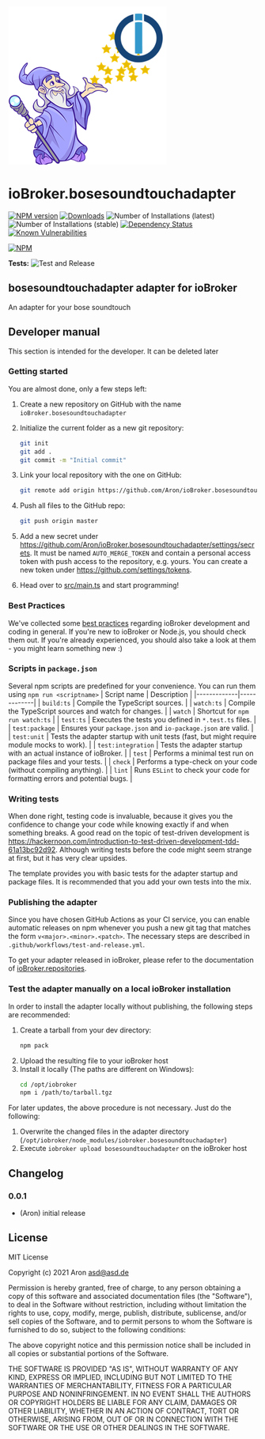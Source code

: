 ![Logo](admin/bosesoundtouchadapter.png)
# ioBroker.bosesoundtouchadapter

[![NPM version](http://img.shields.io/npm/v/iobroker.bosesoundtouchadapter.svg)](https://www.npmjs.com/package/iobroker.bosesoundtouchadapter)
[![Downloads](https://img.shields.io/npm/dm/iobroker.bosesoundtouchadapter.svg)](https://www.npmjs.com/package/iobroker.bosesoundtouchadapter)
![Number of Installations (latest)](http://iobroker.live/badges/bosesoundtouchadapter-installed.svg)
![Number of Installations (stable)](http://iobroker.live/badges/bosesoundtouchadapter-stable.svg)
[![Dependency Status](https://img.shields.io/david/Aron/iobroker.bosesoundtouchadapter.svg)](https://david-dm.org/Aron/iobroker.bosesoundtouchadapter)
[![Known Vulnerabilities](https://snyk.io/test/github/Aron/ioBroker.bosesoundtouchadapter/badge.svg)](https://snyk.io/test/github/Aron/ioBroker.bosesoundtouchadapter)

[![NPM](https://nodei.co/npm/iobroker.bosesoundtouchadapter.png?downloads=true)](https://nodei.co/npm/iobroker.bosesoundtouchadapter/)

**Tests:** ![Test and Release](https://github.com/Aron/ioBroker.bosesoundtouchadapter/workflows/Test%20and%20Release/badge.svg)

## bosesoundtouchadapter adapter for ioBroker

An adapter for your bose soundtouch

## Developer manual
This section is intended for the developer. It can be deleted later

### Getting started

You are almost done, only a few steps left:
1. Create a new repository on GitHub with the name `ioBroker.bosesoundtouchadapter`
1. Initialize the current folder as a new git repository:  
	```bash
	git init
	git add .
	git commit -m "Initial commit"
	```
1. Link your local repository with the one on GitHub:  
	```bash
	git remote add origin https://github.com/Aron/ioBroker.bosesoundtouchadapter
	```

1. Push all files to the GitHub repo:  
	```bash
	git push origin master
	```
1. Add a new secret under https://github.com/Aron/ioBroker.bosesoundtouchadapter/settings/secrets. It must be named `AUTO_MERGE_TOKEN` and contain a personal access token with push access to the repository, e.g. yours. You can create a new token under https://github.com/settings/tokens.

1. Head over to [src/main.ts](src/main.ts) and start programming!

### Best Practices
We've collected some [best practices](https://github.com/ioBroker/ioBroker.repositories#development-and-coding-best-practices) regarding ioBroker development and coding in general. If you're new to ioBroker or Node.js, you should
check them out. If you're already experienced, you should also take a look at them - you might learn something new :)

### Scripts in `package.json`
Several npm scripts are predefined for your convenience. You can run them using `npm run <scriptname>`
| Script name | Description |
|-------------|-------------|
| `build:ts` | Compile the TypeScript sources. |
| `watch:ts` | Compile the TypeScript sources and watch for changes. |
| `watch` | Shortcut for `npm run watch:ts` |
| `test:ts` | Executes the tests you defined in `*.test.ts` files. |
| `test:package` | Ensures your `package.json` and `io-package.json` are valid. |
| `test:unit` | Tests the adapter startup with unit tests (fast, but might require module mocks to work). |
| `test:integration` | Tests the adapter startup with an actual instance of ioBroker. |
| `test` | Performs a minimal test run on package files and your tests. |
| `check` | Performs a type-check on your code (without compiling anything). |
| `lint` | Runs `ESLint` to check your code for formatting errors and potential bugs. |

### Writing tests
When done right, testing code is invaluable, because it gives you the 
confidence to change your code while knowing exactly if and when 
something breaks. A good read on the topic of test-driven development 
is https://hackernoon.com/introduction-to-test-driven-development-tdd-61a13bc92d92. 
Although writing tests before the code might seem strange at first, but it has very 
clear upsides.

The template provides you with basic tests for the adapter startup and package files.
It is recommended that you add your own tests into the mix.

### Publishing the adapter
Since you have chosen GitHub Actions as your CI service, you can 
enable automatic releases on npm whenever you push a new git tag that matches the form 
`v<major>.<minor>.<patch>`. The necessary steps are described in `.github/workflows/test-and-release.yml`.

To get your adapter released in ioBroker, please refer to the documentation 
of [ioBroker.repositories](https://github.com/ioBroker/ioBroker.repositories#requirements-for-adapter-to-get-added-to-the-latest-repository).

### Test the adapter manually on a local ioBroker installation
In order to install the adapter locally without publishing, the following steps are recommended:
1. Create a tarball from your dev directory:  
	```bash
	npm pack
	```
1. Upload the resulting file to your ioBroker host
1. Install it locally (The paths are different on Windows):
	```bash
	cd /opt/iobroker
	npm i /path/to/tarball.tgz
	```

For later updates, the above procedure is not necessary. Just do the following:
1. Overwrite the changed files in the adapter directory (`/opt/iobroker/node_modules/iobroker.bosesoundtouchadapter`)
1. Execute `iobroker upload bosesoundtouchadapter` on the ioBroker host

## Changelog

### 0.0.1
* (Aron) initial release

## License
MIT License

Copyright (c) 2021 Aron <asd@asd.de>

Permission is hereby granted, free of charge, to any person obtaining a copy
of this software and associated documentation files (the "Software"), to deal
in the Software without restriction, including without limitation the rights
to use, copy, modify, merge, publish, distribute, sublicense, and/or sell
copies of the Software, and to permit persons to whom the Software is
furnished to do so, subject to the following conditions:

The above copyright notice and this permission notice shall be included in all
copies or substantial portions of the Software.

THE SOFTWARE IS PROVIDED "AS IS", WITHOUT WARRANTY OF ANY KIND, EXPRESS OR
IMPLIED, INCLUDING BUT NOT LIMITED TO THE WARRANTIES OF MERCHANTABILITY,
FITNESS FOR A PARTICULAR PURPOSE AND NONINFRINGEMENT. IN NO EVENT SHALL THE
AUTHORS OR COPYRIGHT HOLDERS BE LIABLE FOR ANY CLAIM, DAMAGES OR OTHER
LIABILITY, WHETHER IN AN ACTION OF CONTRACT, TORT OR OTHERWISE, ARISING FROM,
OUT OF OR IN CONNECTION WITH THE SOFTWARE OR THE USE OR OTHER DEALINGS IN THE
SOFTWARE.